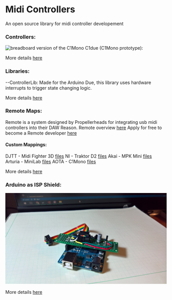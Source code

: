 # Midi Controllers
An open source library for midi controller developement

### Controllers:

![breadboard version of the C1Mono](https://github.com/JGuzak/MidiControllers/blob/master/Controllers/C1Mono/proto%20C1%20for%20due/C1due%20(2).JPG)
C1due (C1Mono prototype):

More details [here](https://github.com/JGuzak/MidiControllers/tree/master/Controllers)


### Libraries:

--ControllerLib:
    Made for the Arduino Due, this library uses hardware interrupts to trigger state changing logic.

More details [here](https://github.com/JGuzak/MidiControllers/tree/master/Libraries)


### Remote Maps:

Remote is a system designed by Propellerheads for integrating usb midi controllers into their DAW Reason.
Remote overview [here](https://www.propellerheads.se/support/user/reason/remote/)
Apply for free to become a Remote developer [here](https://www.propellerheads.se/developer/remote.php)

#### Custom Mappings:
DJTT - Midi Fighter 3D [files]()
NI - Traktor D2 [files](https://github.com/JGuzak/MidiControllers/tree/master/RemoteMaps/Traktor%20D2)
Akai - MPK Mini [files](https://github.com/JGuzak/MidiControllers/tree/master/RemoteMaps/Akai%20ReMPC%20Mini%20Codec)
Arturia - MiniLab [files](https://github.com/JGuzak/MidiControllers/tree/master/RemoteMaps/Arturia%20MiniLab%20Codec)
AOTA - C1Mono [files](https://github.com/JGuzak/MidiControllers/tree/master/RemoteMaps/C1Mono)

More details [here](https://github.com/JGuzak/MidiControllers/tree/master/RemoteMaps)


### Arduino as ISP Shield:

![protoboard shield and ribbon cabble for ISP programming](https://github.com/JGuzak/MidiControllers/blob/master/uno_isp/uno_isp_shield%20(1).jpg)

More details [here](https://github.com/JGuzak/MidiControllers/tree/master/uno_isp)
